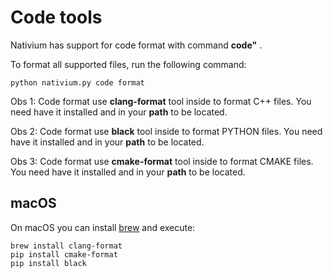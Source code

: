 # Code tools

Nativium has support for code format with command **code"** .

To format all supported files, run the following command:  

```
python nativium.py code format  
```

Obs 1: Code format use **clang-format** tool inside to format C++ files. You need have it installed and in your **path** to be located.

Obs 2: Code format use **black** tool inside to format PYTHON files. You need have it installed and in your **path** to be located.

Obs 3: Code format use **cmake-format** tool inside to format CMAKE files. You need have it installed and in your **path** to be located.

## macOS

On macOS you can install [brew](https://brew.sh/) and execute:

```
brew install clang-format
pip install cmake-format
pip install black
```
